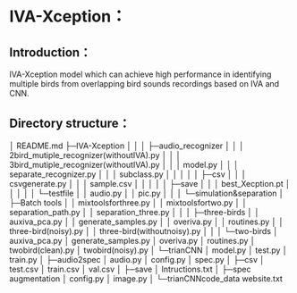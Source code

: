 #  IVA-Xception：

## Introduction：

IVA-Xception model which can achieve high performance in identifying multiple birds from overlapping bird sounds recordings based on IVA and CNN.

## Directory structure：

│ README.md
├─IVA-Xception
│ │
│ ├─audio_recognizer
│ │ │ 2bird_mutiple_recognizer(withoutIVA).py
│ │ │ 3bird_mutiple_recognizer(withoutIVA).py
│ │ │ model.py
│ │ │ separate_recognizer.py
│ │ │ subclass.py
│ │ │
│ │ ├─csv
│ │ │ csvgenerate.py
│ │ │ sample.csv
│ │ │
│ │ ├─save
│ │ │ best_Xecption.pt
│ │ │
│ │ └─testfile
│ │ audio.py
│ │ pic.py
│ │
│ └─simulation&separation
│ ├─Batch tools
│ │ mixtoolsforthree.py
│ │ mixtoolsfortwo.py
│ │ separation_path.py
│ │ separation_three.py
│ │
│ ├─three-birds
│ │ auxiva_pca.py
│ │ generate_samples.py
│ │ overiva.py
│ │ routines.py
│ │ three-bird(noisy).py
│ │ three-bird(withoutnoisy).py
│ │
│ └─two-birds
│ auxiva_pca.py
│ generate_samples.py
│ overiva.py
│ routines.py
│ twobird(clean).py
│ twobird(noisy).py
│
└─trianCNN
│ model.py
│ test.py
│ train.py
│
├─audio2spec
│ audio.py
│ config.py
│ spec.py
│
├─csv
│ test.csv
│ train.csv
│ val.csv
│
├─save
│ Intructions.txt
│
├─spec augmentation
│ config.py
│ image.py
│
└─trianCNNcode_data
website.txt
